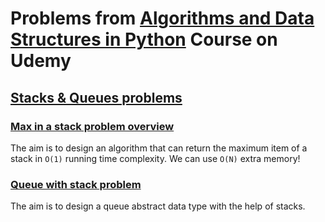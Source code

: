 # Problems from [Algorithms and Data Structures in Python](https://www.udemy.com/course/algorithms-and-data-structures-in-python/) Course on Udemy 

## [Stacks & Queues problems](stack_queue)

### [Max in a stack problem overview](stack_queue/max_in_stack.py)
The aim is to design an algorithm that can return the maximum item of a stack in `O(1)` running time complexity. 
We can use `O(N)` extra memory!

### [Queue with stack problem](stack_queue/queue_on_stack.py)
The aim is to design a queue abstract data type with the help of stacks.